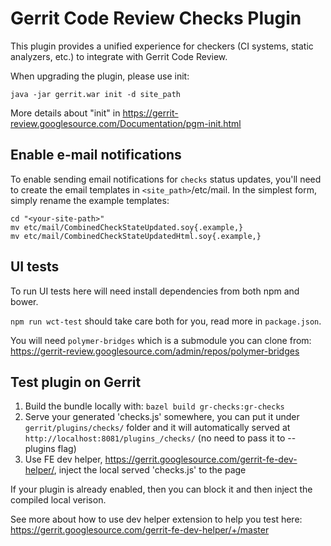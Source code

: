 # Gerrit Code Review Checks Plugin

This plugin provides a unified experience for checkers (CI systems, static
analyzers, etc.) to integrate with Gerrit Code Review.

When upgrading the plugin, please use init:

    java -jar gerrit.war init -d site_path

More details about "init" in https://gerrit-review.googlesource.com/Documentation/pgm-init.html

## Enable e-mail notifications

To enable sending email notifications for `checks` status updates, you'll need to create the email templates in `<site_path>`/etc/mail. In the simplest form, simply rename the example templates:

    cd "<your-site-path>"
    mv etc/mail/CombinedCheckStateUpdated.soy{.example,}
    mv etc/mail/CombinedCheckStateUpdatedHtml.soy{.example,}

## UI tests

To run UI tests here will need install dependencies from both npm and bower.

`npm run wct-test` should take care both for you, read more in `package.json`.

You will need `polymer-bridges` which is a submodule you can clone from: https://gerrit-review.googlesource.com/admin/repos/polymer-bridges

## Test plugin on Gerrit

1. Build the bundle locally with: `bazel build gr-checks:gr-checks`
2. Serve your generated 'checks.js' somewhere, you can put it under `gerrit/plugins/checks/` folder and it will automatically served at `http://localhost:8081/plugins_/checks/` (no need to pass it to --plugins flag)
3. Use FE dev helper, https://gerrit.googlesource.com/gerrit-fe-dev-helper/, inject the local served 'checks.js' to the page

If your plugin is already enabled, then you can block it and then inject the compiled local verison.

See more about how to use dev helper extension to help you test here: https://gerrit.googlesource.com/gerrit-fe-dev-helper/+/master